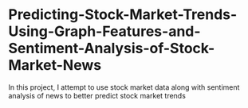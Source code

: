 # Predicting-Stock-Market-Trends-Using-Graph-Features-and-Sentiment-Analysis-of-Stock-Market-News
In this project, I attempt to use stock market data along with sentiment analysis of news to better predict stock market trends
